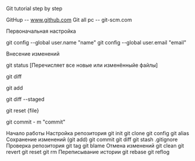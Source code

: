 Git tutorial step by step

GitHup  -- www.github.com
Git all pc  -- git-scm.com

Первоначальная настройка

git config --global user.name "name"
git config --global user.email "email"

Внесение изменений

git status  [Перечисляет все новые или изменённыйе файлы]

git diff 

git add 

git diff --staged

git reset {file}

git commit - m "commit"


Начало работы
Настройка репозитория
git init
git clone
git config
git alias
Сохранение изменений (git add)
git commit
git diff
git stash
.gitignore
Проверка репозитория
git tag
git blame
Отмена изменений
git clean
git revert
git reset
git rm
Переписывание истории
git rebase
git reflog